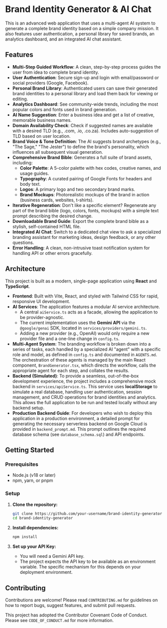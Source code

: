# Brand Identity Generator & AI Chat

This is an advanced web application that uses a multi-agent AI system to generate a complete brand identity based on a simple company mission. It also features user authentication, a personal library for saved brands, an analytics dashboard, and an integrated AI chat assistant.

## Features

-   **Multi-Step Guided Workflow**: A clean, step-by-step process guides the user from idea to complete brand identity.
-   **User Authentication**: Secure sign-up and login with email/password or social providers (Google, Facebook).
-   **Personal Brand Library**: Authenticated users can save their generated brand identities to a personal library and load them back for viewing or editing.
-   **Analytics Dashboard**: See community-wide trends, including the most popular colors and fonts used in brand generation.
-   **AI Name Suggestion**: Enter a business idea and get a list of creative, memorable business names.
-   **Domain Availability Check**: Check if suggested names are available with a desired TLD (e.g., .com, .io, .co.za). Includes auto-suggestion of TLD based on user location.
-   **Brand Voice & Tone Definition**: The AI suggests brand archetypes (e.g., "The Sage," "The Jester") to define the brand's personality, which influences all subsequent visual generation.
-   **Comprehensive Brand Bible**: Generates a full suite of brand assets, including:
    -   **Color Palette**: A 5-color palette with hex codes, creative names, and usage guides.
    -   **Typography**: A curated pairing of Google Fonts for headers and body text.
    -   **Logos**: A primary logo and two secondary brand marks.
    -   **Brand Mockups**: Photorealistic mockups of the brand in action (business cards, websites, t-shirts).
-   **Iterative Regeneration**: Don't like a specific element? Regenerate any part of the brand bible (logo, colors, fonts, mockups) with a simple text prompt describing the desired change.
-   **Downloadable Brand Guide**: Export the complete brand bible as a stylish, self-contained HTML file.
-   **Integrated AI Chat**: Switch to a dedicated chat view to ask a specialized branding assistant for marketing ideas, design feedback, or any other questions.
-   **Error Handling**: A clean, non-intrusive toast notification system for handling API or other errors gracefully.

## Architecture

This project is built as a modern, single-page application using **React** and **TypeScript**.

-   **Frontend**: Built with Vite, React, and styled with Tailwind CSS for rapid, responsive UI development.
-   **AI Services**: The application features a modular AI service architecture.
    -   A central `aiService.ts` acts as a facade, allowing the application to be provider-agnostic.
    -   The current implementation uses the **Gemini API** via the `@google/genai` SDK, located in `services/providers/gemini.ts`.
    -   Adding a new provider (e.g., OpenAI) would only require a new provider file and a one-line change in `config.ts`.
-   **Multi-Agent System**: The branding workflow is broken down into a series of tasks, each handled by a specialized AI "agent" with a specific role and model, as defined in `config.ts` and documented in `AGENTS.md`. The orchestration of these agents is managed by the main React component, `BrandGenerator.tsx`, which directs the workflow, calls the appropriate agent for each step, and collates the results.
-   **Backend (Simulated)**: To provide a seamless, out-of-the-box development experience, the project includes a comprehensive mock backend in `services/apiService.ts`. This service uses **localStorage** to simulate a real database, handling user authentication, session management, and CRUD operations for brand identities and analytics. This allows the full application to be run and tested locally without any backend setup.
-   **Production Backend Guide**: For developers who wish to deploy this application in a production environment, a detailed prompt for generating the necessary serverless backend on Google Cloud is provided in `backend_prompt.md`. This prompt outlines the required database schema (see `database_schema.sql`) and API endpoints.

## Getting Started

### Prerequisites

-   Node.js (v18 or later)
-   npm, yarn, or pnpm

### Setup

1.  **Clone the repository:**
    ```bash
    git clone https://github.com/your-username/brand-identity-generator.git
    cd brand-identity-generator
    ```

2.  **Install dependencies:**
    ```bash
    npm install
    ```

3.  **Set up your API Key:**
    -   You will need a Gemini API key.
    -   The project expects the API key to be available as an environment variable. The specific mechanism for this depends on your deployment environment.

## Contributing

Contributions are welcome! Please read `CONTRIBUTING.md` for guidelines on how to report bugs, suggest features, and submit pull requests.

This project has adopted the Contributor Covenant Code of Conduct. Please see `CODE_OF_CONDUCT.md` for more information.